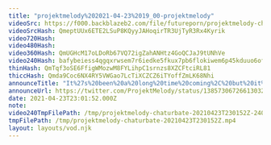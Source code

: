 ```yaml
---
title: "projektmelody%202021-04-23%2019_00-projektmelody"
videoSrc: https://f000.backblazeb2.com/file/futureporn/projektmelody-chaturbate-2021-04-23.mp4
videoSrcHash: QmeptUUx6ETE2LSuP8KQyyJAHoqirTR3UjTyR3Rx4Kyrik
video720Hash: 
video480Hash: 
video360Hash: QmUGHcM17oLDoRb67VQ72igZahANHtz4GoQCJaJ9tUNhVe
video240Hash: bafybeiess4qgqxrwsem7r6iedke5fkux7pb6flokiwem6p45kduuo6ofge?filename=projektmelody-chaturbate-20210423T230152Z-240p.mp4
thinHash: QmTqf3oSE6FfigWMozwM8FYLihpC1srnzs8XZCFtciRL81
thiccHash: Qmda9Coc6NX4RY5VWGao7LcTiXCZCZ6iTYoffZmLK68Nhi
announceTitle: "It%27s%20been%20a%20long%20time%20coming%2C%20but%20it%27s%20time%20for%20Mel%202.0%21%21%21%20I%27m%20smoother%20than%20ever%2C%20and%20i%27ve%20got%20a%20lot%20of%20new%20stuff%20coming%20%28nothing%20will%20break%2C%20pixels%20crossed%29."
announceUrl: https://twitter.com/ProjektMelody/status/1385730672661303296
date: 2021-04-23T23:01:52.000Z
note: 
video240TmpFilePath: /tmp/projektmelody-chaturbate-20210423T230152Z-240p.mp4
tmpFilePath: /tmp/projektmelody-chaturbate-20210423T230152Z.mp4
layout: layouts/vod.njk
---
```

